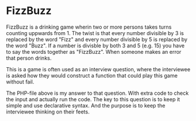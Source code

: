 # FizzBuzz
FizzBuzz is a drinking game wherin two or more persons takes turns counting uppwards from 1. The twist is that every number divisible by 3 is replaced by the word "Fizz" and every number divisible by 5 is replaced by the word "Buzz". If a number is divisble by both 3 and 5 (e.g. 15) you have to say the words together as "FizzBuzz". When someone makes an error that person drinks.

This is a game is often used as an interview question, where the interviewee is asked how they would construct a function that could play this game without fail.

The PHP-file above is my answer to that question. With extra code to check the input and actually run the code. The key to this question is to keep it simple and use declarative syntax. And the purpose is to keep the interviewee thinking on their feets.
